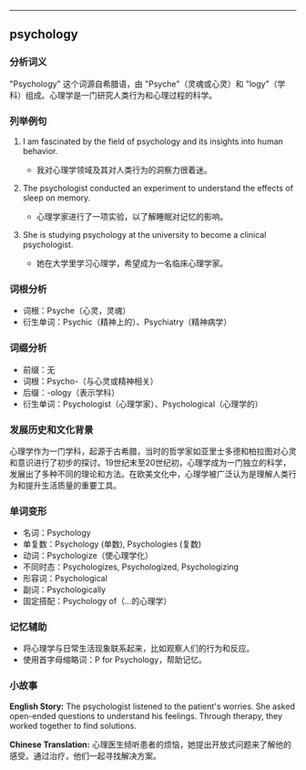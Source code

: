 
---------------
## psychology
### 分析词义
"Psychology" 这个词源自希腊语，由 "Psyche"（灵魂或心灵）和 "logy"（学科）组成。心理学是一门研究人类行为和心理过程的科学。

### 列举例句
1. I am fascinated by the field of psychology and its insights into human behavior.
   - 我对心理学领域及其对人类行为的洞察力很着迷。
   
2. The psychologist conducted an experiment to understand the effects of sleep on memory.
   - 心理学家进行了一项实验，以了解睡眠对记忆的影响。
   
3. She is studying psychology at the university to become a clinical psychologist.
   - 她在大学里学习心理学，希望成为一名临床心理学家。

### 词根分析
- 词根：Psyche（心灵，灵魂）
- 衍生单词：Psychic（精神上的）、Psychiatry（精神病学）

### 词缀分析
- 前缀：无
- 词根：Psycho-（与心灵或精神相关）
- 后缀：-ology（表示学科）
- 衍生单词：Psychologist（心理学家）、Psychological（心理学的）

### 发展历史和文化背景
心理学作为一门学科，起源于古希腊，当时的哲学家如亚里士多德和柏拉图对心灵和意识进行了初步的探讨。19世纪末至20世纪初，心理学成为一门独立的科学，发展出了多种不同的理论和方法。在欧美文化中，心理学被广泛认为是理解人类行为和提升生活质量的重要工具。

### 单词变形
- 名词：Psychology
- 单复数：Psychology (单数), Psychologies (复数)
- 动词：Psychologize（使心理学化）
- 不同时态：Psychologizes, Psychologized, Psychologizing
- 形容词：Psychological
- 副词：Psychologically
- 固定搭配：Psychology of（...的心理学）

### 记忆辅助
- 将心理学与日常生活现象联系起来，比如观察人们的行为和反应。
- 使用首字母缩略词：P for Psychology，帮助记忆。

### 小故事
**English Story:**
The psychologist listened to the patient's worries. She asked open-ended questions to understand his feelings. Through therapy, they worked together to find solutions.

**Chinese Translation:**
心理医生倾听患者的烦恼，她提出开放式问题来了解他的感受。通过治疗，他们一起寻找解决方案。

